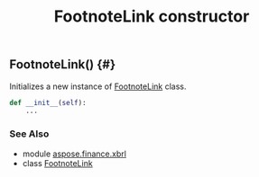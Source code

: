 ﻿---
title: FootnoteLink constructor
second_title: Aspose.Finance for Python via .NET API References
description: 
type: docs
weight: 10
url: /python-net/aspose.finance.xbrl/footnotelink/__init__/
is_root: false
---

## FootnoteLink() {#}

Initializes a new instance of [FootnoteLink](/finance/python-net/aspose.finance.xbrl/footnotelink) class.



```python
def __init__(self):
    ...
```





### See Also
* module [aspose.finance.xbrl](../../)
* class [FootnoteLink](/finance/python-net/aspose.finance.xbrl/footnotelink)
